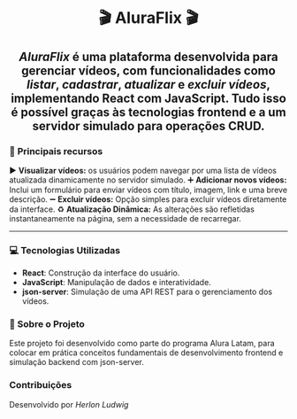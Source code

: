 <h1 style="text-align:center"> 🎬 AluraFlix 🎬 </h1>

<h2 style="text-align: center"> <em>AluraFlix</em> é uma plataforma desenvolvida para gerenciar vídeos, com funcionalidades como <em>listar</em>, <em>cadastrar</em>, <em>atualizar</em> e <em>excluir vídeos</em>, implementando React com JavaScript. Tudo isso é possível graças às tecnologias frontend e a um servidor simulado para operações CRUD.</h2>

### 🚀 **Principais recursos**

▶️ **Visualizar vídeos:** os usuários podem navegar por uma lista de vídeos atualizada dinamicamente no servidor simulado.
➕ **Adicionar novos vídeos:** Inclui um formulário para enviar vídeos com título, imagem, link e uma breve descrição.
➖ **Excluir vídeos:** Opção simples para excluir vídeos diretamente da interface.
♻️ **Atualização Dinâmica:** As alterações são refletidas instantaneamente na página, sem a necessidade de recarregar.

---
### 💻 **Tecnologias Utilizadas**

- **React**: Construção da interface do usuário.
- **JavaScript**: Manipulação de dados e interatividade.
- **json-server**: Simulação de uma API REST para o gerenciamento dos vídeos.


### 📖 Sobre o Projeto
 Este projeto foi desenvolvido como parte do programa Alura Latam, para colocar em prática conceitos fundamentais de desenvolvimento frontend e simulação backend com json-server.


 ### Contribuições
Desenvolvido por *Herlon Ludwig*
